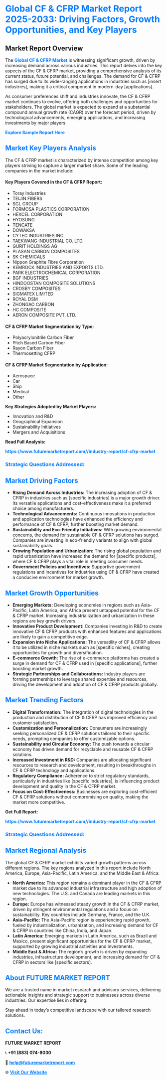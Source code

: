 <h1 style="color: #007BFF;">Global CF & CFRP Market Report 2025-2033: Driving Factors, Growth Opportunities, and Key Players</h1>

<section id="overview">
<h2>Market Report Overview</h2>
<p>The <a href="https://www.futuremarketreport.com//industry-report/cf-cfrp-market" style="color: #007BFF; text-decoration: none;"><strong>Global CF & CFRP Market</strong></a> is witnessing significant growth, driven by increasing demand across various industries. This report delves into the key aspects of the CF & CFRP market, providing a comprehensive analysis of its current status, future potential, and challenges. The demand for CF & CFRP has surged due to its wide-ranging applications in industries such as [insert industries], making it a critical component in modern-day [applications].</p>
<p>As consumer preferences shift and industries innovate, the CF & CFRP market continues to evolve, offering both challenges and opportunities for stakeholders. The global market is expected to expand at a substantial compound annual growth rate (CAGR) over the forecast period, driven by technological advancements, emerging applications, and increasing investments by major players.</p>
</section>

<section id="overview">
<p><a href="https://www.futuremarketreport.com//request-sample/reportId=89591" style="color: #007BFF; text-decoration: none;"><strong>Explore Sample Report Here</strong></a></p>
</section>

<section id="key-players">
<h2 style="color: #007BFF;">Market Key Players Analysis</h2>
<p>The CF & CFRP market is characterized by intense competition among key players striving to capture a larger market share. Some of the leading companies in the market include:</p>
<h4>Key Players Covered in the CF & CFRP Report:</h4>
<ul><li>Toray Industries</li><li>TEIJIN FIBERS</li><li>SGL GROUP</li><li>FORMOSA PLASTICS CORPORATION</li><li>HEXCEL CORPORATION</li><li>HYOSUNG</li><li>TENCATE</li><li>DOWAKSA</li><li>CYTEC INDUSTRIES INC.</li><li>TAEKWANG INDUSTRIAL CO. LTD.</li><li>GURIT HOLDINGS AG</li><li>PLASAN CARBON COMPOSITES</li><li>SK CHEMICALS</li><li>Nippon Graphite Fibre Corporation</li><li>KEMROCK INDUSTRIES AND EXPORTS LTD.</li><li>PARK ELECTROCHEMICAL CORPORATION</li><li>BGF INDUSTRIES</li><li>HINDOOSTAN COMPOSITE SOLUTIONS</li><li>CROSBY COMPOSITES</li><li>SIGMATEX LIMITED</li><li>ROYAL DSM</li><li>ZHONGAO CARBON</li><li>HC COMPOSITE</li><li>AERON COMPOSITE PVT. LTD.</li></ul>
<h4>CF & CFRP Market Segmentation by Type:</h4>
<ul><li>Polyacrylonitrile Carbon Fiber</li><li>Pitch Based Carbon Fiber</li><li>Rayon Carbon Fiber</li><li>Thermosetting CFRP</li></ul>

<h4>CF & CFRP Market Segmentation by Application:</h4>
<ul><li>Aerospace</li><li>Car</li><li>Ship</li><li>Medical</li><li>Other</li></ul>
<p><strong>Key Strategies Adopted by Market Players:</strong></p>
<ul>
<li>Innovation and R&D</li>
<li>Geographical Expansion</li>
<li>Sustainability Initiatives</li>
<li>Mergers and Acquisitions</li>
</ul>
</section>

<section>
<p><strong>Read Full Analysis: </strong></p><a href="https://www.futuremarketreport.com//industry-report/cf-cfrp-market" style="color: #007BFF; text-decoration: none;"><strong>https://www.futuremarketreport.com//industry-report/cf-cfrp-market</strong></a>
<h3 style="color: #007BFF;">Strategic Questions Addressed:</h3>
</section>

<section id="driving-factors">
<h2 style="color: #007BFF;">Market Driving Factors</h2>
<ul>
<li><strong>Rising Demand Across Industries:</strong> The increasing adoption of CF & CFRP in industries such as [specific industries] is a major growth driver. Its versatile applications and cost-effectiveness make it a preferred choice among manufacturers.</li>
<li><strong>Technological Advancements:</strong> Continuous innovations in production and application technologies have enhanced the efficiency and performance of CF & CFRP, further boosting market demand.</li>
<li><strong>Sustainability and Eco-Friendly Initiatives:</strong> With growing environmental concerns, the demand for sustainable CF & CFRP solutions has surged. Companies are investing in eco-friendly variants to align with global sustainability goals.</li>
<li><strong>Growing Population and Urbanization:</strong> The rising global population and rapid urbanization have increased the demand for [specific products], where CF & CFRP plays a vital role in meeting consumer needs.</li>
<li><strong>Government Policies and Incentives:</strong> Supportive government regulations and incentives for industries using CF & CFRP have created a conducive environment for market growth.</li>
</ul>
</section>

<section id="growth-opportunities">
<h2 style="color: #007BFF;">Market Growth Opportunities</h2>
<ul>
<li><strong>Emerging Markets:</strong> Developing economies in regions such as Asia-Pacific, Latin America, and Africa present untapped potential for the CF & CFRP market. Increasing industrialization and urbanization in these regions are key growth drivers.</li>
<li><strong>Innovative Product Development:</strong> Companies investing in R&D to create innovative CF & CFRP products with enhanced features and applications are likely to gain a competitive edge.</li>
<li><strong>Expansion into Niche Applications:</strong> The versatility of CF & CFRP allows it to be utilized in niche markets such as [specific niches], creating opportunities for growth and diversification.</li>
<li><strong>E-commerce Growth:</strong> The rise of e-commerce platforms has created a surge in demand for CF & CFRP used in [specific applications], further boosting market growth.</li>
<li><strong>Strategic Partnerships and Collaborations:</strong> Industry players are forming partnerships to leverage shared expertise and resources, driving the development and adoption of CF & CFRP products globally.</li>
</ul>
</section>

<section id="trending-factors">
<h2 style="color: #007BFF;">Market Trending Factors</h2>
<ul>
<li><strong>Digital Transformation:</strong> The integration of digital technologies in the production and distribution of CF & CFRP has improved efficiency and customer satisfaction.</li>
<li><strong>Customization and Personalization:</strong> Consumers are increasingly seeking personalized CF & CFRP solutions tailored to their specific needs, prompting companies to offer customizable options.</li>
<li><strong>Sustainability and Circular Economy:</strong> The push towards a circular economy has driven demand for recyclable and reusable CF & CFRP solutions.</li>
<li><strong>Increased Investment in R&D:</strong> Companies are allocating significant resources to research and development, resulting in breakthroughs in CF & CFRP technology and applications.</li>
<li><strong>Regulatory Compliance:</strong> Adherence to strict regulatory standards, particularly in industries like [specific industries], is influencing product development and quality in the CF & CFRP market.</li>
<li><strong>Focus on Cost-Effectiveness:</strong> Businesses are exploring cost-efficient CF & CFRP solutions without compromising on quality, making the market more competitive.</li>
</ul>
</section>

<section>
<p><strong>Get Full Report: </strong></p><a href="https://www.futuremarketreport.com//industry-report/cf-cfrp-market" style="color: #007BFF; text-decoration: none;"><strong>https://www.futuremarketreport.com//industry-report/cf-cfrp-market</strong></a>
<h3 style="color: #007BFF;">Strategic Questions Addressed:</h3>
</section>


<section id="regional-analysis">
<h2 style="color: #007BFF;">Market Regional Analysis</h2>
<p>The global CF & CFRP market exhibits varied growth patterns across different regions. The key regions analyzed in this report include North America, Europe, Asia-Pacific, Latin America, and the Middle East & Africa:</p>
<ul>
<li><strong>North America:</strong> This region remains a dominant player in the CF & CFRP market due to its advanced industrial infrastructure and high adoption of new technologies. The U.S. and Canada are leading markets in this region.</li>
<li><strong>Europe:</strong> Europe has witnessed steady growth in the CF & CFRP market, driven by stringent environmental regulations and a focus on sustainability. Key countries include Germany, France, and the U.K.</li>
<li><strong>Asia-Pacific:</strong> The Asia-Pacific region is experiencing rapid growth, fueled by industrialization, urbanization, and increasing demand for CF & CFRP in countries like China, India, and Japan.</li>
<li><strong>Latin America:</strong> Emerging markets in Latin America, such as Brazil and Mexico, present significant opportunities for the CF & CFRP market, supported by growing industrial activities and investments.</li>
<li><strong>Middle East & Africa:</strong> The region’s growth is driven by expanding industries, infrastructure development, and increasing demand for CF & CFRP in sectors like [specific sectors].</li>
</ul>
</section>

<footer>
<h2 style="color: #007BFF;">About FUTURE MARKET REPORT</h2>
<p>We are a trusted name in market research and advisory services, delivering actionable insights and strategic support to businesses across diverse industries. Our expertise lies in offering:</p>

<p>Stay ahead in today’s competitive landscape with our tailored research solutions.</p>

<h2 style="color: #007BFF;">Contact Us:</h2>
<p><strong>FUTURE MARKET REPORT</strong></p>
<p>📞 <strong>+91 (883) 074-8030</strong></p>
<p>📧 <strong><a href="mailto:help@futuremarketreport.com" style="color: #007BFF;">help@futuremarketreport.com</a></strong></p>
<p>🌐 <strong><a href="https://www.futuremarketreport.com/" style="color: #007BFF;">Visit Our Website</a></strong></p>
</footer>